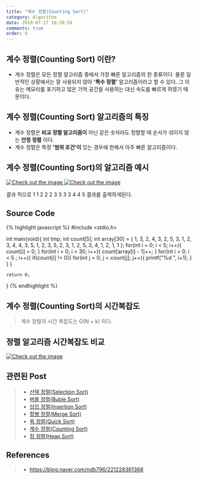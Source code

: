 ```yaml
---
title: "계수 정렬(Counting Sort)"
category: Algorithm
date: 2019-07-17 10:30:59
comments: true
order: 9
---
```


## 계수 정렬(Counting Sort) 이란?
* 계수 정렬은 모든 정렬 알고리즘 중에서 가장 빠른 알고리즘의 한 종류이다. 물론 일반적인 상황에서는 잘 사용되지 않아 __'특수 정렬'__ 알고리즘이라고 할 수 있다. 그 이유는 메모리를 포기하고 많은 기억 공간을 사용하는 대신 속도를 빠르게 하였기 때문이다.


## 계수 정렬(Counting Sort) 알고리즘의 특징
* 계수 정렬은 __비교 정렬 알고리즘이__ 아닌 같은 숫자라도 정렬할 때 순서가 섞이지 않는 __안정 정렬__ 이다.
* 계수 정렬은 특정 __'범위 조건'이__ 있는 경우에 한해서 아주 빠른 알고리즘이다.

## 계수 정렬(Counting Sort)의 알고리즘 예시

<a href="{{ site.baseurl }}{{ site.algorithm_img }}/sort/countingsort1.JPG" data-lightbox="falcon9-large" data-title="Check out the image">
  <img src="{{ site.baseurl }}{{ site.algorithm_img }}/sort/countingsort1.JPG" title="Check out the image">
</a>

<a href="{{ site.baseurl }}{{ site.algorithm_img }}/sort/countingsort2.JPG" data-lightbox="falcon9-large" data-title="Check out the image">
  <img src="{{ site.baseurl }}{{ site.algorithm_img }}/sort/countingsort2.JPG" title="Check out the image">
</a>

결과 적으로 1 1 2 2 2 3 3 3 3 4 4 5 결과를 출력하게된다.


## Source Code

{% highlight javascript %}
#include <stdio.h>

int main(void){
	int tmp;
	int count[5];
	int array[30] = {
		1, 3, 2, 4, 3, 2, 5, 3, 1, 2,
		3, 4, 4, 3, 5, 1, 2, 3, 5, 2,
		3, 1, 2, 5, 3, 4, 1, 2, 1, 1
	};
	for(int i = 0; i < 5; i++){
		count[i] = 0;
	}
	for(int i = 0; i < 30; i++){
		count[array[i] - 1]++;
	}
	for(int i = 0; i < 5 ; i++){
		if(count[i] != 0){
			for(int j = 0; j < count[j]; j++){
				printf("%d ", i+1);
			}
		}
	}
	
	return 0;
} 
{% endhighlight %}


## 계수 정렬(Counting Sort)의 시간복잡도
>
> 계수 정렬의 시간 복잡도는 O(N + k) 이다.
> 


## 정렬 알고리즘 시간복잡도 비교

<a href="{{ site.baseurl }}{{ site.algorithm_img }}/sort/sorting_bigo_comp.JPG" data-lightbox="falcon9-large" data-title="Check out the image">
  <img src="{{ site.baseurl }}{{ site.algorithm_img }}/sort/sorting_bigo_comp.JPG" title="Check out the image">
</a>


## 관련된 Post
> * <a href="{{ site.baseurl }}/Algorithm/2019-07-09-algorithm-selectionsort">선택 정렬(Selection Sort)<a>
> * <a href="{{ site.baseurl }}/Algorithm/2019-07-10-algorithm-bubblesort">버블 정렬(Buble Sort)<a>
> * <a href="{{ site.baseurl }}/Algorithm/2019-07-10-algorithm-insertionsort">삽입 정렬(Insertion Sort)<a>
> * <a href="{{ site.baseurl }}/Algorithm/2019-07-10-algorithm-mergesort">합병 정렬(Merge Sort)<a>
> * <a href="{{ site.baseurl }}/Algorithm/2019-07-10-algorithm-quicksort">퀵 정렬(Quick Sort)<a>
> * <a href="{{ site.baseurl }}/Algorithm/2019-07-17-algorithm-countingsort">계수 정렬(Counting Sort)<a>
> * <a href="{{ site.baseurl }}/Algorithm/2019-07-17-algorithm-heapsort">힙 정렬(Heap Sort)<a>

## References
> * <a href="https://blog.naver.com/ndb796/221228361368">https://blog.naver.com/ndb796/221228361368<a>

